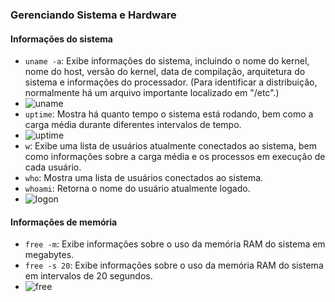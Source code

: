 ### Gerenciando Sistema e Hardware

#### Informações do sistema

- `uname -a`: Exibe informações do sistema, incluindo o nome do kernel, nome do host, versão do kernel, data de compilação, arquitetura do sistema e informações do processador.
  (Para identificar a distribuição, normalmente há um arquivo importante localizado em "/etc".)
- ![uname](https://github.com/EdilsonDevops/Linux-Ninja-Skills/assets/96980587/889e92ae-b3d4-47cf-91d6-92c3313ecd7e)
- `uptime`: Mostra há quanto tempo o sistema está rodando, bem como a carga média durante diferentes intervalos de tempo.
- ![uptime](https://github.com/EdilsonDevops/Linux-Ninja-Skills/assets/96980587/9e2cdb01-0568-478c-a53b-a43f4299ce60)
- `w`: Exibe uma lista de usuários atualmente conectados ao sistema, bem como informações sobre a carga média e os processos em execução de cada usuário.
- `who`: Mostra uma lista de usuários conectados ao sistema.
- `whoami`: Retorna o nome do usuário atualmente logado.
- ![logon](https://github.com/EdilsonDevops/Linux-Ninja-Skills/assets/96980587/6e440687-ac12-4993-8fe0-981b820c08af)

#### Informações de memória

- `free -m`: Exibe informações sobre o uso da memória RAM do sistema em megabytes.
- `free -s 20`: Exibe informações sobre o uso da memória RAM do sistema em intervalos de 20 segundos.
- ![free](https://github.com/EdilsonDevops/Linux-Ninja-Skills/assets/96980587/4ea5a78d-5127-47ec-b6a9-6fc7d5bd4e30)
